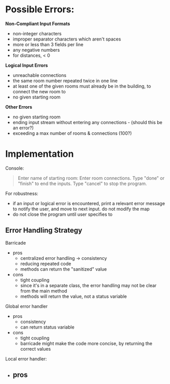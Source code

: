 # Possible Errors:
**Non-Compliant Input Formats**
- non-integer characters
- improper separator characters which aren't spaces
- more or less than 3 fields per line
- any negative numbers
- for distances, < 0

**Logical Input Errors**
- unreachable connections
- the same room number repeated twice in one line
- at least one of the given rooms must already be in the building, to connect the new room to 
- no given starting room

**Other Errors**
- no given starting room
- ending input stream without entering any connections - (should this be an error?)
- exceeding a max number of rooms & connections (100?)

# Implementation

Console:
> Enter name of starting room:
> Enter room connections. Type "done" or "finish" to end the inputs. Type "cancel" to stop the program.

For robustness:
- if an input or logical error is encountered, print a relevant error message to notify the user, and move to next input.  do not modify the map
- do not close the program until user specifies to

## Error Handling Strategy

Barricade 
- pros
	- centralized error handling -> consistency
	- reducing repeated code
	- methods can return the "sanitized" value
- cons
	- tight coupling
	- since it's in a separate class, the error handling may not be clear from the main method
	- methods will return the value, not a status variable

Global error handler
- pros
	- consistency
	- can return status variable
- cons
	- tight coupling
	- barricade might make the code more concise, by returning the correct values

Local error handler:
- pros
	- 

<!--stackedit_data:
eyJoaXN0b3J5IjpbLTExNDMzNjUyMTddfQ==
-->